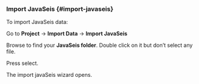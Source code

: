 ### Import JavaSeis {#import-javaseis}

To import JavaSeis data:

Go to **Project** → **Import Data** → **Import JavaSeis**

Browse to find your **JavaSeis folder**. Double click on it but don’t select any file.

Press select.

The import javaSeis wizard opens.